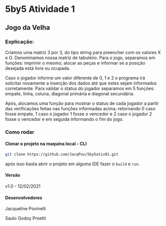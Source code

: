# 5by5 Atividade 1

## Jogo da Velha

### Explicação: 
Criamos uma matriz 3 por 3, do tipo string para preencher com os valores X e O. Denominamos nossa matriz de tabuleiro.
Para o jogo, separamos em funções:  imprimir o mesmo; alocar as peças e informar se a posição desejada está livre ou ocupada. 

Caso o jogador informe um valor diferente de 0, 1 e 2 o programa irá solicitar novamente a inserção dos dados até que estes sejam informados corretamente.
Para validar o status do jogador separamos em 5 funções: empate, linha, coluna, diagonal primária e diagonal secundária.

Após, alocamos uma função para mostrar o status de cada jogador a partir das verificações feitas nas funções informadas acima; retornando 0 caso fosse empate, 1 caso o jogador 1 fosse o vencedor e 2 caso o jogador 2 fosse o vencedor e em seguida informando o fim do jogo.

### Como rodar

#### Clonar o projeto na maquina local - CLI

```bash
git clone https://github.com/JacqPov/5by5ativ01.git
```

após isso basta abrir o projeto em alguma IDE fazer o `build` e `run`.

#### Versão

v1.0  - 12/02/2021

#### Desenvolvedores

Jacqueline Povinelli

Saulo Godoy Proetti
